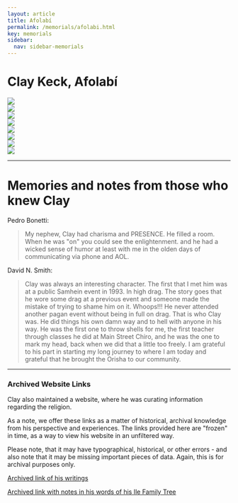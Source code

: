 ```yaml
---
layout: article
title: Afolabí
permalink: /memorials/afolabi.html
key: memorials
sidebar:
  nav: sidebar-memorials
---
```


# Clay Keck, Afolabí












<div class="swiper my-3 swiper-demo swiper-demo--image swiper-demo--3">
  <div class="swiper__wrapper">
    <div class="swiper__slide"><img class="lightbox-ignore" src="afolabi/46775496_2100009300298472_8475438451880099840_n.jpeg"/></div>
    <div class="swiper__slide"><img class="lightbox-ignore" src="afolabi/46837033_2100009430298459_6132916542217650176_n.jpeg"/></div>
    <div class="swiper__slide"><img class="lightbox-ignore" src="afolabi/46881353_2100009396965129_6221779982507573248_n.jpeg"/></div>
    <div class="swiper__slide"><img class="lightbox-ignore" src="afolabi/46089077_2267484966805296_7509274993025351680_n.jpg"/></div>
    <div class="swiper__slide"><img class="lightbox-ignore" src="afolabi/45751588_2267485026805290_4155534910766972928_n.jpg"/></div>
    <div class="swiper__slide"><img class="lightbox-ignore" src="afolabi/45818928_2267484956805297_8143675695965405184_n.jpg"/></div>
    <div class="swiper__slide"><img class="lightbox-ignore" src="afolabi/45984835_2267484963471963_7868558185680863232_n.jpg"/></div>
    <div class="swiper__slide"><img class="lightbox-ignore" src="afolabi/46759399_2100009490298453_6245879765559934976_n.jpeg"/></div>
  </div>
  <div class="swiper__button swiper__button--prev fas fa-chevron-left"></div>
  <div class="swiper__button swiper__button--next fas fa-chevron-right"></div>
</div>


---
# Memories and notes from those who knew Clay

Pedro Bonetti:
> My nephew, Clay had charisma and PRESENCE. He filled a room. When he was "on" you could see the enlightenment. and he had a wicked sense of humor at least with me in the olden days of communicating via phone and AOL.



David N. Smith:
> Clay was always an interesting character. The first that I met him was at a public Samhein event in 1993. In high drag. The story goes that he wore some drag at a previous event and someone made the mistake of trying to shame him on it. Whoops!!! He never attended another pagan event without being in full on drag. That is who Clay was. He did things his own damn way and to hell with anyone in his way. He was the first one to throw shells for me, the first teacher through classes he did at Main Street Chiro, and he was the one to mark my head, back when we did that a little too freely. I am grateful to his part in starting my long journey to where I am today and grateful that he brought the Orisha to our community.




---

### Archived Website Links

Clay also maintained a website, where he was curating information regarding the religion.

As a note, we offer these links as a matter of historical, archival knowledge from his perspective and experiences.  The links provided here are "frozen" in time, as a way to view his website in an unfiltered way.

Please note, that it may have typographical, historical, or other errors - and also note that it may be missing important pieces of data.  Again, this is for archival purposes only.

[Archived link of his writings](https://web.archive.org/web/20210208213715/https://mysticcurio.tripod.com/stuffiwrote.htm)

[Archived link with notes in his words of his Ile Family Tree](https://web.archive.org/web/20220124180156/https://mysticcurio.tripod.com/ileafolabi.htm)


<script>
  {%- include scripts/lib/swiper.js -%}
  var SOURCES = window.TEXT_VARIABLES.sources;
  window.Lazyload.js(SOURCES.jquery, function() {
    $('.swiper-demo--0').swiper();
    $('.swiper-demo--1').swiper();
    $('.swiper-demo--2').swiper();
    $('.swiper-demo--3').swiper();
    $('.swiper-demo--4').swiper({ animation: false });
  });
</script>
